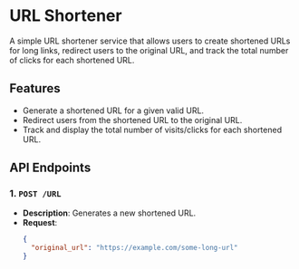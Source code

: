 # URL Shortener

A simple URL shortener service that allows users to create shortened URLs for long links, redirect users to the original URL, and track the total number of clicks for each shortened URL.

## Features

- Generate a shortened URL for a given valid URL.
- Redirect users from the shortened URL to the original URL.
- Track and display the total number of visits/clicks for each shortened URL.

## API Endpoints

### 1. `POST /URL`
- **Description**: Generates a new shortened URL.
- **Request**:
  ```json
  {
    "original_url": "https://example.com/some-long-url"
  }

